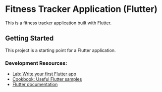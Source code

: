 # Fitness Tracker Application (Flutter)

This is a fitness tracker application built with Flutter.

## Getting Started

This project is a starting point for a Flutter application.

### Development Resources:
- [Lab: Write your first Flutter app](https://docs.flutter.dev/get-started/codelab)
- [Cookbook: Useful Flutter samples](https://docs.flutter.dev/cookbook)
- [Flutter documentation](https://docs.flutter.dev/)